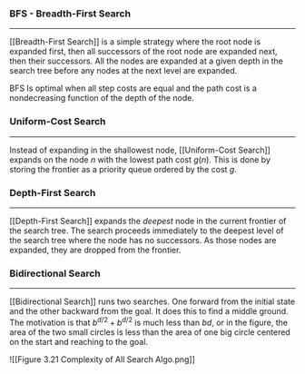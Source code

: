 ### BFS - Breadth-First Search
____
[[Breadth-First Search]] is a simple strategy where the root node is expanded first, then all successors of the root node are expanded next, then their successors. All the nodes are expanded at a given depth in the search tree before any nodes at the next level are expanded. 

BFS Is optimal when all step costs are equal and the path cost is a nondecreasing function of the depth of the node.
### Uniform-Cost Search
___
Instead of expanding in the shallowest node, [[Uniform-Cost Search]] expands on the node *n* with the lowest path cost $g(n)$. This is done by storing the frontier as a priority queue ordered by the cost *g*. 

### Depth-First Search
____
[[Depth-First Search]] expands the *deepest* node in the current frontier of the search tree. The search proceeds immediately to the deepest level of the search tree where the node has no successors. As those nodes are expanded, they are dropped from the frontier.

### Bidirectional Search
____
[[Bidirectional Search]] runs two searches. One forward from the initial state and the other backward from the goal. It does this to find a middle ground. The motivation is that $b^{d/2} + b^{d/2}$ is much less than $bd$, or in the figure, the area of the two small circles is less than the area of one big circle centered on the start and reaching to the goal.


![[Figure 3.21 Complexity of All Search Algo.png]]